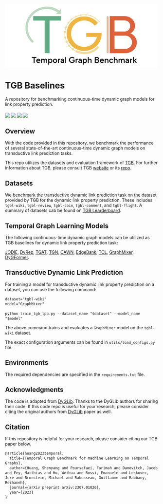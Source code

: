 <!-- # TGB -->
![TGB logo](imgs/logo.png)

# TGB Baselines
A repository for benchmarking continuous-time dynamic graph models for link property prediction.
<h4>
	<a href="https://arxiv.org/abs/2307.01026"><img src="https://img.shields.io/badge/arXiv-pdf-yellowgreen"></a>
	<a href="https://pypi.org/project/py-tgb/"><img src="https://img.shields.io/pypi/v/py-tgb.svg?color=brightgreen"></a>
	<a href="https://tgb.complexdatalab.com/"><img src="https://img.shields.io/badge/website-blue"></a>
	<a href="https://docs.tgb.complexdatalab.com/"><img src="https://img.shields.io/badge/docs-orange"></a>
</h4>

## Overview
With the code provided in this repository, we benchmark the performance of several state-of-the-art continuous-time dynamic graph models on transductive link prediction tasks.

This repo utilizes the datasets and evaluation framework of [TGB](https://github.com/shenyangHuang/TGB/tree/main).
For further information about TGB, please consult TGB [website](https://tgb.complexdatalab.com) or its [repo](https://github.com/shenyangHuang/TGB/tree/main).


## Datasets
We benchmark the transductive dynamic link prediction task on the dataset provided by TGB for the dynamic link property prediction. 
These includes `tgbl-wiki`, `tgbl-review`, `tgbl-coin`, `tgbl-comment`, and `tgbl-flight`.
A summary of datasets cab be found on [TGB Learderboard](https://tgb.complexdatalab.com/docs/linkprop/).


## Temporal Graph Learning Models
The following continuous-time dynamic graph models can be utilized as TGB baselines for dynamic link property prediction task:

[JODIE](https://dl.acm.org/doi/10.1145/3292500.3330895), 
[DyRep](https://openreview.net/forum?id=HyePrhR5KX), 
[TGAT](https://openreview.net/forum?id=rJeW1yHYwH), 
[TGN](https://arxiv.org/abs/2006.10637), 
[CAWN](https://openreview.net/forum?id=KYPz4YsCPj), 
[EdgeBank](https://openreview.net/forum?id=1GVpwr2Tfdg), 
[TCL](https://arxiv.org/abs/2105.07944), 
[GraphMixer](https://openreview.net/forum?id=ayPPc0SyLv1), 
[DyGFormer](http://arxiv.org/abs/2303.13047).


## Transductive Dynamic Link Prediction
For training a model for transductive dynamic link property prediction on a dataset, you can use the following command:

```
dataset="tgbl-wiki"
model="GraphMixer"

python train_tgb_lpp.py --dataset_name "$dataset" --model_name "$model"
```
The above command trains and evaluates a `GraphMixer` model on the `tgbl-wiki` dataset.

The exact configuration arguments can be found in `utils/load_configs.py` file.


## Environments
The required dependencies are specified in the `requirements.txt` file.



## Acknowledgments
The code is adapted from [DyGLib](https://github.com/yule-BUAA/DyGLib). Thanks to the DyGLib authors for sharing their code. If this code repo is useful for your research, please consider citing the original authors from [DyGLib](https://arxiv.org/pdf/2303.13047.pdf) paper as well.


## Citation
If this repository is helpful for your research, please consider citing our TGB paper below.  


```{bibtex}
@article{huang2023temporal,
  title={Temporal Graph Benchmark for Machine Learning on Temporal Graphs},
  author={Huang, Shenyang and Poursafaei, Farimah and Danovitch, Jacob and Fey, Matthias and Hu, Weihua and Rossi, Emanuele and Leskovec, Jure and Bronstein, Michael and Rabusseau, Guillaume and Rabbany, Reihaneh},
  journal={arXiv preprint arXiv:2307.01026},
  year={2023}
}
```
